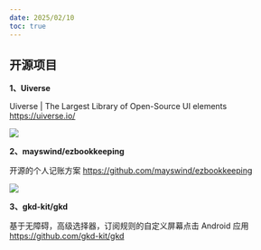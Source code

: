 ```yaml
---
date: 2025/02/10
toc: true
---
```


## 开源项目
**1、Uiverse**

Uiverse | The Largest Library of Open-Source UI elements <https://uiverse.io/>

![](https://imagedelivery.net/KMb5EadhEKC1gAE0LkjL1g/c802e23e-4d13-44ef-a2fe-46c467571900/public)

**2、mayswind/ezbookkeeping**

开源的个人记账方案 <https://github.com/mayswind/ezbookkeeping>

![](https://repository-images.githubusercontent.com/304836585/b54a8e74-4f66-4f6a-95ec-91940bb9f3d7)

**3、gkd-kit/gkd**

基于无障碍，高级选择器，订阅规则的自定义屏幕点击 Android 应用 <https://github.com/gkd-kit/gkd>



